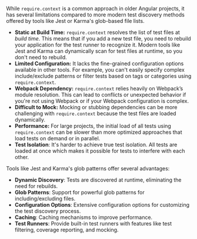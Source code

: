 While `require.context` is a common approach in older Angular projects, it has several limitations compared to more modern test discovery methods offered by tools like Jest or Karma's glob-based file lists.

*   **Static at Build Time:** `require.context` resolves the list of test files at *build time*. This means that if you add a new test file, you need to rebuild your application for the test runner to recognize it. Modern tools like Jest and Karma can dynamically scan for test files at runtime, so you don't need to rebuild.
*   **Limited Configuration:** It lacks the fine-grained configuration options available in other tools.  For example, you can't easily specify complex include/exclude patterns or filter tests based on tags or categories using `require.context`.
*   **Webpack Dependency:**  `require.context` relies heavily on Webpack’s module resolution. This can lead to conflicts or unexpected behavior if you're not using Webpack or if your Webpack configuration is complex.
*   **Difficult to Mock:** Mocking or stubbing dependencies can be more challenging with `require.context` because the test files are loaded dynamically.
*   **Performance:**  For large projects, the initial load of all tests using `require.context` can be slower than more optimized approaches that load tests on demand or in parallel.
* **Test Isolation**: It's harder to achieve true test isolation. All tests are loaded at once which makes it possible for tests to interfere with each other.

Tools like Jest and Karma's glob patterns offer several advantages:

*   **Dynamic Discovery**: Tests are discovered at runtime, eliminating the need for rebuilds.
*   **Glob Patterns**:  Support for powerful glob patterns for including/excluding files.
*   **Configuration Options**:  Extensive configuration options for customizing the test discovery process.
*   **Caching**:  Caching mechanisms to improve performance.
*   **Test Runners**: Provide built-in test runners with features like test filtering, coverage reporting, and mocking.